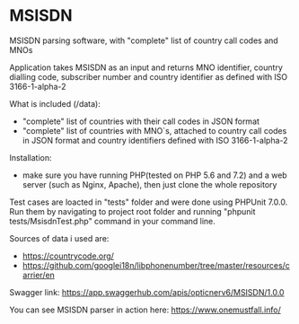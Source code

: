 # MSISDN
MSISDN parsing software, with "complete" list of country call codes and MNOs

Application takes MSISDN as an input and returns MNO identifier, country dialling code, subscriber number and country identifier as defined with ISO 3166-1-alpha-2

What is included (/data):
* "complete" list of countries with their call codes in JSON format
* "complete" list of countries with MNO`s, attached to country call codes in JSON format and country identifiers defined with ISO 3166-1-alpha-2

Installation:
* make sure you have running PHP(tested on PHP 5.6 and 7.2) and a web server (such as Nginx, Apache), then just clone the whole repository

Test cases are loacted in "tests" folder and were done using PHPUnit 7.0.0. Run them by navigating to project root folder and running "phpunit tests/MsisdnTest.php" command in your command line.

Sources of data i used are: 
* https://countrycode.org/
* https://github.com/googlei18n/libphonenumber/tree/master/resources/carrier/en

Swagger link: https://app.swaggerhub.com/apis/opticnerv6/MSISDN/1.0.0

You can see MSISDN parser in action here: https://www.onemustfall.info/
